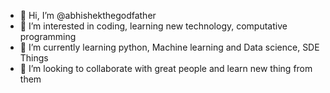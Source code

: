 - 👋 Hi, I’m @abhishekthegodfather
- 👀 I’m interested in coding, learning new technology, computative programming
- 🌱 I’m currently learning python, Machine learning and Data science, SDE Things
- 💞️ I’m looking to collaborate with great people and learn new thing from them

<!---
abhishekthegodfather/abhishekthegodfather is a ✨ special ✨ repository because its `README.md` (this file) appears on your GitHub profile.
You can click the Preview link to take a look at your changes.
--->
